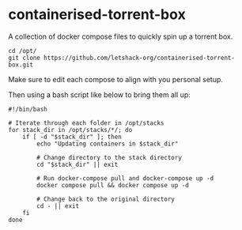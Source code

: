 # containerised-torrent-box

A collection of docker compose files to quickly spin up a torrent box.

```
cd /opt/
git clone https://github.com/letshack-org/containerised-torrent-box.git
```
Make sure to edit each compose to align with you personal setup.

Then using a bash script like below to bring them all up:

```
#!/bin/bash

# Iterate through each folder in /opt/stacks
for stack_dir in /opt/stacks/*/; do
    if [ -d "$stack_dir" ]; then
        echo "Updating containers in $stack_dir"

        # Change directory to the stack directory
        cd "$stack_dir" || exit

        # Run docker-compose pull and docker-compose up -d
        docker compose pull && docker compose up -d

        # Change back to the original directory
        cd - || exit
    fi
done

```
